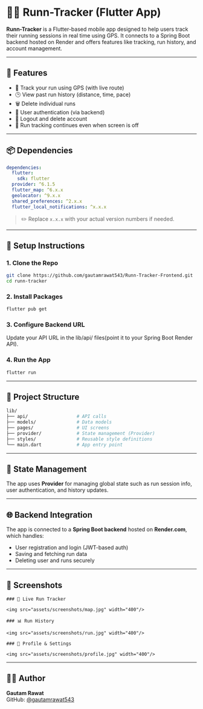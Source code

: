 # 🏃‍♂️ Runn-Tracker (Flutter App)

**Runn-Tracker** is a Flutter-based mobile app designed to help users track their running sessions in real time using GPS. It connects to a Spring Boot backend hosted on Render and offers features like tracking, run history, and account management.

---

## 🚀 Features

- 📍 Track your run using GPS (with live route)
- 🕒 View past run history (distance, time, pace)
- 🗑️ Delete individual runs
- 🔐 User authentication (via backend)
- 🚪 Logout and delete account
- 🔄 Run tracking continues even when screen is off

---

## 📦 Dependencies

```yaml
dependencies:
  flutter:
    sdk: flutter
  provider: ^6.1.5
  flutter_map: ^6.x.x
  geolocator: ^9.x.x
  shared_preferences: ^2.x.x
  flutter_local_notifications: ^x.x.x
```

> ✏️ Replace `x.x.x` with your actual version numbers if needed.

---

## 🔧 Setup Instructions

### 1. Clone the Repo

```bash
git clone https://github.com/gautamrawat543/Runn-Tracker-Frontend.git
cd runn-tracker
```

### 2. Install Packages

```bash
flutter pub get
```

### 3. Configure Backend URL

Update your API URL in the lib/api/ files(point it to your Spring Boot Render API).

### 4. Run the App

```bash
flutter run
```

---

## 📂 Project Structure

```bash
lib/
├── api/                  # API calls
├── models/               # Data models
├── pages/                # UI screens
├── provider/             # State management (Provider)
├── styles/               # Reusable style definitions
└── main.dart             # App entry point
```

---

## 🧠 State Management

The app uses **Provider** for managing global state such as run session info, user authentication, and history updates.

---

## 🌐 Backend Integration

The app is connected to a **Spring Boot backend** hosted on **Render.com**, which handles:

- User registration and login (JWT-based auth)
- Saving and fetching run data
- Deleting user and runs securely

---

## 📱 Screenshots

```
### 🏁 Live Run Tracker

<img src="assets/screenshots/map.jpg" width="400"/>

### 📊 Run History

<img src="assets/screenshots/run.jpg" width="400"/>

### 👤 Profile & Settings

<img src="assets/screenshots/profile.jpg" width="400"/>
```

---

## 👨‍💻 Author

**Gautam Rawat**  
GitHub: [@gautamrawat543](https://github.com/gautamrawat543)

